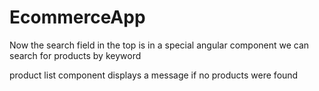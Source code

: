 # EcommerceApp
Now the search field in the top is in a special angular component
we can search for products by keyword

product list component displays a message if no products were found
